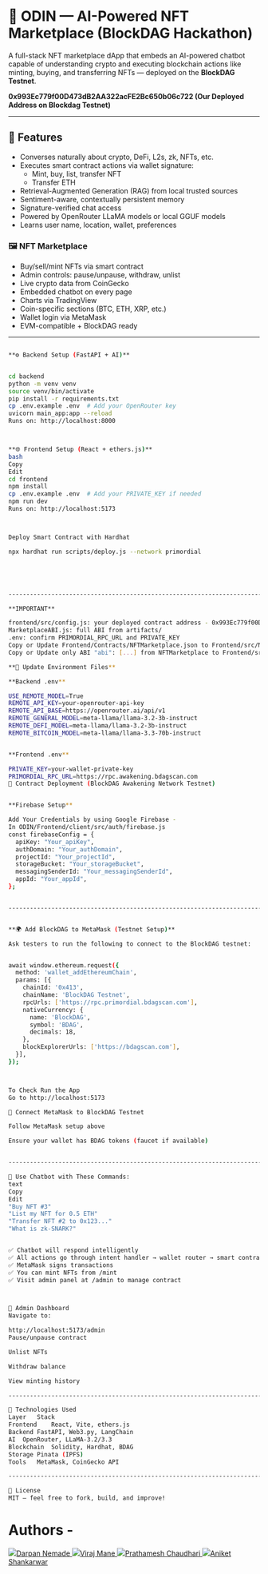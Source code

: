 # 🧠 ODIN — AI-Powered NFT Marketplace (BlockDAG Hackathon)

A full-stack NFT marketplace dApp that embeds an AI-powered chatbot capable of understanding crypto and executing blockchain actions like minting, buying, and transferring NFTs — deployed on the **BlockDAG Testnet**.

**0x993Ec779f00D473dB2AA322acFE2Bc650b06c722 (Our Deployed Address on Blockdag Testnet)**

---------------------------------------------------------------------------------------------------------------------------------------------------------------------------------------

## 🚀 Features

- Converses naturally about crypto, DeFi, L2s, zk, NFTs, etc.
- Executes smart contract actions via wallet signature:
  - Mint, buy, list, transfer NFT
  - Transfer ETH
- Retrieval-Augmented Generation (RAG) from local trusted sources
- Sentiment-aware, contextually persistent memory
- Signature-verified chat access
- Powered by OpenRouter LLaMA models or local GGUF models
- Learns user name, location, wallet, preferences


### 🖼️ NFT Marketplace
- Buy/sell/mint NFTs via smart contract
- Admin controls: pause/unpause, withdraw, unlist
- Live crypto data from CoinGecko
- Embedded chatbot on every page
- Charts via TradingView
- Coin-specific sections (BTC, ETH, XRP, etc.)
- Wallet login via MetaMask
- EVM-compatible + BlockDAG ready

---------------------------------------------------------------------------------------------------------------------------------------------------------------------------------------
```bash

**⚙ Backend Setup (FastAPI + AI)**


cd backend
python -m venv venv
source venv/bin/activate
pip install -r requirements.txt
cp .env.example .env  # Add your OpenRouter key
uvicorn main_app:app --reload
Runs on: http://localhost:8000



**🌐 Frontend Setup (React + ethers.js)**
bash
Copy
Edit
cd frontend
npm install
cp .env.example .env  # Add your PRIVATE_KEY if needed
npm run dev
Runs on: http://localhost:5173



Deploy Smart Contract with Hardhat

npx hardhat run scripts/deploy.js --network primordial





---------------------------------------------------------------------------------------------------------------------------------------------------------------------------------------

**IMPORTANT**

frontend/src/config.js: your deployed contract address - 0x993Ec779f00D473dB2AA322acFE2Bc650b06c722 (Our Deployed Address on Blockdag Testnet)
MarketplaceABI.js: full ABI from artifacts/
.env: confirm PRIMORDIAL_RPC_URL and PRIVATE_KEY
Copy or Update Frontend/Contracts/NFTMarketplace.json to Frontend/src/NFTMarket/contractABI/..
Copy or Update only ABI "abi": [...] from NFTMarketplace to Frontend/src/NFTMarket/MarketplaceABI.js

**📂 Update Environment Files**

**Backend .env**

USE_REMOTE_MODEL=True
REMOTE_API_KEY=your-openrouter-api-key
REMOTE_API_BASE=https://openrouter.ai/api/v1
REMOTE_GENERAL_MODEL=meta-llama/llama-3.2-3b-instruct
REMOTE_DEFI_MODEL=meta-llama/llama-3.2-3b-instruct
REMOTE_BITCOIN_MODEL=meta-llama/llama-3.3-70b-instruct


**Frontend .env**

PRIVATE_KEY=your-wallet-private-key  
PRIMORDIAL_RPC_URL=​https://rpc.awakening.bdagscan.com
📜 Contract Deployment (BlockDAG Awakening Network Testnet)


**Firebase Setup**

Add Your Credentials by using Google Firebase -
In ODIN/Frontend/client/src/auth/firebase.js
const firebaseConfig = {
  apiKey: "Your_apiKey",
  authDomain: "Your_authDomain",
  projectId: "Your_projectId",
  storageBucket: "Your_storageBucket",
  messagingSenderId: "Your_messagingSenderId",
  appId: "Your_appId",
};


---------------------------------------------------------------------------------------------------------------------------------------------------------------------------------------


**🌍 Add BlockDAG to MetaMask (Testnet Setup)**

Ask testers to run the following to connect to the BlockDAG testnet:


await window.ethereum.request({
  method: 'wallet_addEthereumChain',
  params: [{
    chainId: '0x413',
    chainName: 'BlockDAG Testnet',
    rpcUrls: ['https://rpc.primordial.bdagscan.com'],
    nativeCurrency: {
      name: 'BlockDAG',
      symbol: 'BDAG',
      decimals: 18,
    },
    blockExplorerUrls: ['https://bdagscan.com'],
  }],
});



To Check Run the App
Go to http://localhost:5173

🔌 Connect MetaMask to BlockDAG Testnet

Follow MetaMask setup above

Ensure your wallet has BDAG tokens (faucet if available)


---------------------------------------------------------------------------------------------------------------------------------------------------------------------------------------

💬 Use Chatbot with These Commands:
text
Copy
Edit
"Buy NFT #3"
"List my NFT for 0.5 ETH"
"Transfer NFT #2 to 0x123..."
"What is zk-SNARK?"


✅ Chatbot will respond intelligently
✅ All actions go through intent handler → wallet router → smart contract
✅ MetaMask signs transactions
✅ You can mint NFTs from /mint
✅ Visit admin panel at /admin to manage contract



🔐 Admin Dashboard
Navigate to:

http://localhost:5173/admin
Pause/unpause contract

Unlist NFTs

Withdraw balance

View minting history

---------------------------------------------------------------------------------------------------------------------------------------------------------------------------------------

🧠 Technologies Used
Layer	Stack
Frontend	React, Vite, ethers.js
Backend	FastAPI, Web3.py, LangChain
AI	OpenRouter, LLaMA-3.2/3.3
Blockchain	Solidity, Hardhat, BDAG
Storage	Pinata (IPFS)
Tools	MetaMask, CoinGecko API

---------------------------------------------------------------------------------------------------------------------------------------------------------------------------------------

📜 License
MIT — feel free to fork, build, and improve!

```


# Authors -

<a href="https://github.com/darpannemade">
  <img src="https://avatars.githubusercontent.com/u/73686650?s=50&v=4">Darpan Nemade
</a>


<a href="https://github.com/ItzVirAj">
  <img src="https://avatars.githubusercontent.com/u/127103914?s=50&v=4">Viraj Mane
</a>

<a href="https://github.com/prathameshc09">
  <img src="https://avatars.githubusercontent.com/u/115701556?s=50&v=4">Prathamesh Chaudhari
</a>

<a href="https://github.com/Anster133Q">
  <img src="https://avatars.githubusercontent.com/u/144792352?s=50&v=4">Aniket Shankarwar
</a>
